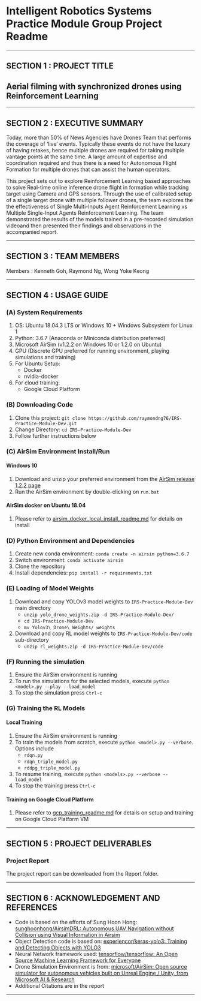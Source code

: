 # Intelligent Robotics Systems Practice Module Group Project Readme
---

## SECTION 1 : PROJECT TITLE
## Aerial filming with synchronized drones using Reinforcement Learning
  
---
## SECTION 2 : EXECUTIVE SUMMARY

Today, more than 50% of News Agencies have Drones Team that performs the coverage of ‘live’ events. Typically these events do not have the luxury of having retakes, hence multiple drones are required for taking multiple vantage points at the same time. A large amount of expertise and coordination required and thus there is a need for Autonomous Flight Formation for multiple drones that can assist the human operators.

This project sets out to explore Reinforcement Learning based approaches to solve Real-time online inference drone flight in formation while tracking target using Camera and GPS sensors. Through the use of calibrated setup of a single target drone with multiple follower drones, the team explores the the effectiveness of Single Multi-Inputs Agent Reinforcement Learning vs Multiple Single-Input Agents Reinforcement Learning. The team demonstrated the results of the models trained in a pre-recorded simulation videoand then presented their findings and observations in the accompanied report.

---
## SECTION 3 : TEAM MEMBERS
Members  : Kenneth Goh, Raymond Ng, Wong Yoke Keong

---
## SECTION 4 : USAGE GUIDE

### (A) System Requirements
1. OS: Ubuntu 18.04.3 LTS or Windows 10 + Windows Subsystem for Linux 1
2. Python: 3.6.7 (Anaconda or Miniconda distribution preferred)
3. Microsoft AirSim (v1.2.2 on Windows 10 or 1.2.0 on Ubuntu)
4. GPU (Discrete GPU preferred for running environment, playing simulations and training)
5. For Ubuntu Setup:
   - Docker
   - nvidia-docker
6. For cloud training:
    - Google Cloud Platform

### (B) Downloading Code
1. Clone this project: `git clone https://github.com/raymondng76/IRS-Practice-Module-Dev.git`
2. Change Directory: `cd IRS-Practice-Module-Dev`
3. Follow further instructions below

### (C) AirSim Environment Install/Run

#### Windows 10
1. Download and unzip your preferred environment from the [AirSim release 1.2.2 page](https://github.com/microsoft/AirSim/releases/tag/v.1.2.2)
2. Run the AirSim environment by double-clicking on `run.bat`

#### AirSim docker on Ubuntu 18.04
1. Please refer to [airsim_docker_local_install_readme.md](airsim_docker_local_install_readme.md) for details on install

### (D) Python Environment and Dependencies
1. Create new conda environment: `conda create -n airsim python=3.6.7`
2. Switch environment: `conda activate airsim`
3. Clone the repository
3. Install dependencies: `pip install -r requirements.txt`

### (E) Loading of Model Weights
1. Download and copy YOLOv3 model weights to `IRS-Practice-Module-Dev` main directory
    - `unzip yolo_drone_weights.zip -d IRS-Practice-Module-Dev/`
    - `cd IRS-Practice-Module-Dev`
    - `mv Yolov3\ Drone\ Weights/ weights`
2. Download and copy RL model weights to `IRS-Practice-Module-Dev/code` sub-directory
    - `unzip rl_weights.zip -d IRS-Practice-Module-Dev/code`

### (F) Running the simulation
1. Ensure the AirSim environment is running
2. To run the simulations for the selected models, execute `python <model>.py --play --load_model`
3. To stop the simulation press `Ctrl-c`

### (G) Training the RL Models

#### Local Training
1. Ensure the AirSim environment is running
2. To train the models from scratch, execute `python <model>.py --verbose`. Options include
   - `rdqn.py`
   - `rdqn_triple_model.py`
   - `rddpg_triple_model.py`
3. To resume training, execute `python <models>.py --verbose --load_model`
3. To stop the training press `Ctrl-c`

#### Training on Google Cloud Platform
1. Please refer to [gcp_training_readme.md](gcp_training_readme.md) for details on setup and training on Google Cloud Platform VM
---

## SECTION 5 : PROJECT DELIVERABLES

### Project Report
The project report can be downloaded from the Report folder.

---
## SECTION 6 : ACKNOWLEDGEMENT AND REFERENCES

- Code is based on the efforts of Sung Hoon Hong: [sunghoonhong/AirsimDRL: Autonomous UAV Navigation without Collision using Visual Information in Airsim](https://github.com/sunghoonhong/AirsimDRL)
- Object Detection code is based on: [experiencor/keras-yolo3: Training and Detecting Objects with YOLO3](https://github.com/experiencor/keras-yolo3)
- Neural Network framework used: [tensorflow/tensorflow: An Open Source Machine Learning Framework for Everyone](https://github.com/tensorflow/tensorflow)
- Drone Simulation Environment is from: [microsoft/AirSim: Open source simulator for autonomous vehicles built on Unreal Engine / Unity, from Microsoft AI & Research](https://github.com/microsoft/AirSim)
- Additional Citations are in the report

---